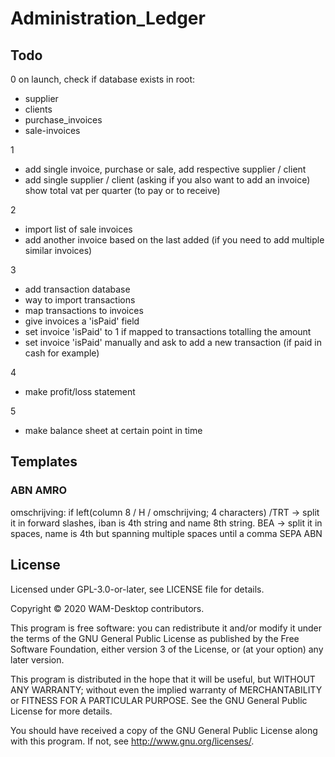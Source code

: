 # Administration_Ledger

## Todo

0
on launch, check if database exists in root:
- supplier
- clients
- purchase_invoices
- sale-invoices

1
- add single invoice, purchase or sale, add respective supplier / client
- add single supplier / client (asking if you also want to add an invoice)
show total vat per quarter (to pay or to receive)

2
- import list of sale invoices
- add another invoice based on the last added (if you need to add multiple similar invoices)

3
- add transaction database
- way to import transactions
- map transactions to invoices
- give invoices a 'isPaid' field
- set invoice 'isPaid' to 1 if mapped to transactions totalling the amount
- set invoice 'isPaid' manually and ask to add a new transaction (if paid in cash for example)

4
- make profit/loss statement

5
- make balance sheet at certain point in time


## Templates

### ABN AMRO
omschrijving:
if left(column 8 / H / omschrijving; 4 characters)
/TRT -> split it in forward slashes, iban is 4th string and name 8th string.
BEA -> split it in spaces, name is 4th but spanning multiple spaces until a comma
SEPA
ABN

## License

Licensed under GPL-3.0-or-later, see LICENSE file for details.

Copyright © 2020 WAM-Desktop contributors.

This program is free software: you can redistribute it and/or modify it under the terms of the GNU General Public License as published by the Free Software Foundation, either version 3 of the License, or (at your option) any later version.

This program is distributed in the hope that it will be useful, but WITHOUT ANY WARRANTY; without even the implied warranty of MERCHANTABILITY or FITNESS FOR A PARTICULAR PURPOSE. See the GNU General Public License for more details.

You should have received a copy of the GNU General Public License along with this program. If not, see http://www.gnu.org/licenses/.